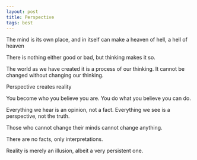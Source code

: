```yaml
---
layout: post
title: Perspective
tags: best 
---
```



The mind is its own place, and in itself can make a heaven of hell, a hell of heaven

There is nothing either good or bad, but thinking makes it so.

The world as we have created it is a process of our thinking. It cannot be changed without changing our thinking.

Perspective creates reality 

You become who you believe you are. You do what you believe you can do.

Everything we hear is an opinion, not a fact. Everything we see is a perspective, not the truth.

Those who cannot change their minds cannot change anything.

There are no facts, only interpretations.

Reality is merely an illusion, albeit a very persistent one.
